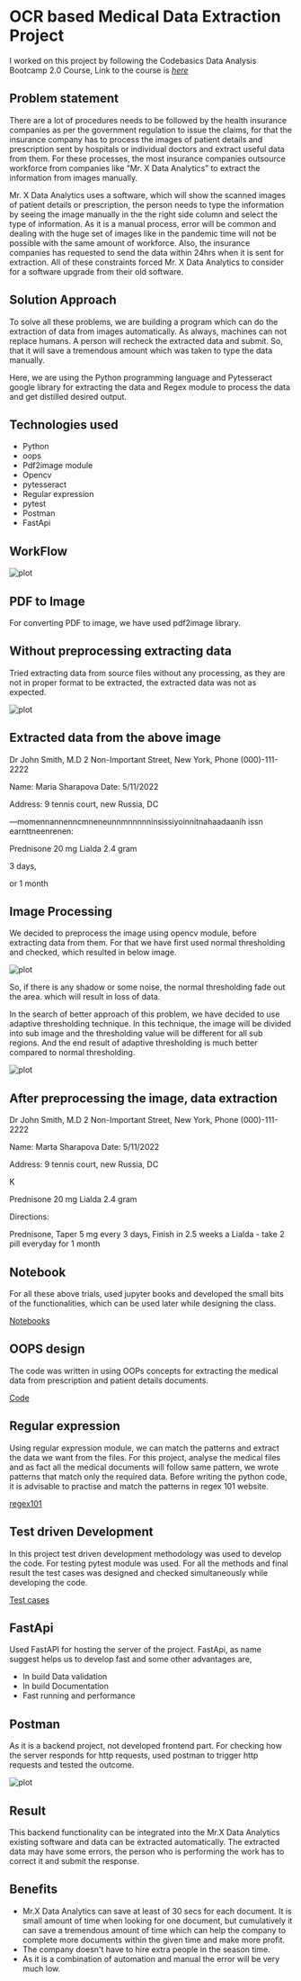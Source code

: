 # OCR based Medical Data Extraction Project

I worked on this project by following the Codebasics Data Analysis Bootcamp 2.0 Course, Link to the course is _[here](https://codebasics.io/bootcamps/data-analytics-bootcamp-with-practical-job-assistance)_

## Problem statement
There are a lot of procedures needs to be followed by the health insurance companies as per the government regulation to issue the claims, for that the insurance company has to process the images of patient details and prescription sent by hospitals or individual doctors and extract useful data from them. For these processes, the most insurance companies outsource workforce from companies like “Mr. X Data Analytics” to extract the information from images manually.

Mr. X Data Analytics uses a software, which will show the scanned images of patient details or prescription, the person needs to type the information by seeing the image manually in the the right side column and select the type of information. As it is a manual process, error will be common and dealing with the huge set of images like in the pandemic time will not be possible with the same amount of workforce. Also, the insurance companies has requested to send the data within 24hrs when it is sent for extraction. All of these constraints forced Mr. X Data Analytics to consider for a software upgrade from their old software.

## Solution Approach
To solve all these problems, we are building a program which can do the extraction of data from images automatically. As always, machines can not replace humans. A person will recheck the extracted data and submit. So, that it will save a tremendous amount which was taken to type the data manually.

Here, we are using the Python programming language and Pytesseract google library for extracting the data and Regex module to process the data and get distilled desired output.

## Technologies used
- Python
- oops
- Pdf2image module
- Opencv
- pytesseract
- Regular expression
- pytest
- Postman
- FastApi

## WorkFlow
![plot](https://github.com/mrityu-pratap/Medical-Data-Extraction-Project/blob/main/backend/notebooks/workflow.jpg)

## PDF to Image
For converting PDF to image, we have used pdf2image library.

## Without preprocessing extracting data
Tried extracting data from source files without any processing, as they are not in proper format to be extracted, the extracted data was not as expected.

![plot](https://github.com/mrityu-pratap/Medical-Data-Extraction-Project/blob/main/backend/notebooks/dark_image.jpg)

## Extracted data from the above image

Dr John Smith, M.D
2 Non-Important Street,
New York, Phone (000)-111-2222

Name: Maria Sharapova Date: 5/11/2022

Address: 9 tennis court, new Russia, DC

—momennannenncmneneunnmnnnnninsissiyoinnitnahaadaanih issn earnttneenrenen:

Prednisone 20 mg
Lialda 2.4 gram

3 days,

or 1 month

## Image Processing
We decided to preprocess the image using opencv module, before extracting data from them. For that we have first used normal thresholding and checked, which resulted in below image.

![plot](https://github.com/mrityu-pratap/Medical-Data-Extraction-Project/blob/main/backend/notebooks/filter_dark.jpg)

So, if there is any shadow or some noise, the normal thresholding fade out the area. which will result in loss of data.

In the search of better approach of this problem, we have decided to use adaptive thresholding technique. In this technique, the image will be divided into sub image and the thresholding value will be different for all sub regions. And the end result of adaptive thresholding is much better compared to normal thresholding.

![plot](https://github.com/mrityu-pratap/Medical-Data-Extraction-Project/blob/main/backend/notebooks/sample.jpg)

## After preprocessing the image, data extraction

Dr John Smith, M.D
2 Non-Important Street,
New York, Phone (000)-111-2222

Name: Marta Sharapova Date: 5/11/2022

Address: 9 tennis court, new Russia, DC

K

Prednisone 20 mg
Lialda 2.4 gram

Directions:

Prednisone, Taper 5 mg every 3 days,
Finish in 2.5 weeks a
Lialda - take 2 pill everyday for 1 month

## Notebook
For all these above trials, used jupyter books and developed the small bits of the functionalities, which can be used later while designing the class.

[Notebooks](https://github.com/mrityu-pratap/Medical-Data-Extraction-Project/tree/main/backend/notebooks)

## OOPS design
The code was written in using OOPs concepts for extracting the medical data from prescription and patient details documents.

[Code](https://github.com/mrityu-pratap/Medical-Data-Extraction-Project/tree/main/backend/src)

## Regular expression
Using regular expression module, we can match the patterns and extract the data we want from the files. For this project, analyse the medical files and as fact all the medical documents will follow same pattern, we wrote patterns that match only the required data. Before writing the python code, it is advisable to practise and match the patterns in regex 101 website.

[regex101](https://regex101.com/)

## Test driven Development
In this project test driven development methodology was used to develop the code. For testing pytest module was used. For all the methods and final result the test cases was designed and checked simultaneously while developing the code.

[Test cases](https://github.com/mrityu-pratap/Medical-Data-Extraction-Project/tree/main/backend/tests)

## FastApi
Used FastAPI for hosting the server of the project. FastApi, as name suggest helps us to develop fast and some other advantages are,

- In build Data validation
- In build Documentation
- Fast running and performance

## Postman
As it is a backend project, not developed frontend part. For checking how the server responds for http requests, used postman to trigger http requests and tested the outcome.

![plot](https://github.com/mrityu-pratap/Medical-Data-Extraction-Project/blob/main/backend/notebooks/postman.png)

## Result
This backend functionality can be integrated into the Mr.X Data Analytics existing software and data can be extracted automatically. The extracted data may have some errors, the person who is performing the work has to correct it and submit the response.

## Benefits
- Mr.X Data Analytics can save at least of 30 secs for each document. It is small amount of time when looking for one document, but cumulatively it can save a tremendous amount of time which can help the company to complete more documents within the given time and make more profit.
- The company doesn't have to hire extra people in the season time.
- As it is a combination of automation and manual the error will be very much low.
